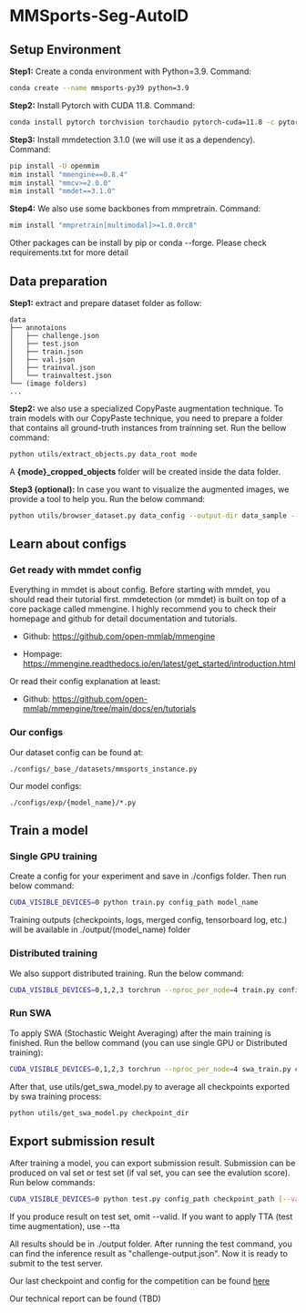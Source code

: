 # MMSports-Seg-AutoID

## Setup Environment

**Step1:** Create a conda environment with Python=3.9. Command:

```bash
conda create --name mmsports-py39 python=3.9
```

**Step2:** Install Pytorch with CUDA 11.8. Command:

```bash
conda install pytorch torchvision torchaudio pytorch-cuda=11.8 -c pytorch -c nvidia
```

**Step3:** Install mmdetection 3.1.0 (we will use it as a dependency). Command:

```bash
pip install -U openmim
mim install "mmengine==0.8.4"
mim install "mmcv>=2.0.0"
mim install "mmdet==3.1.0"
```

**Step4:** We also use some backbones from mmpretrain. Command:

```bash
mim install "mmpretrain[multimodal]>=1.0.0rc8"
```

Other packages can be install by pip or conda --forge. Please check requirements.txt for more detail

## Data preparation

**Step1:** extract and prepare dataset folder as follow:

```text
data
├── annotaions
│   ├── challenge.json
│   ├── test.json
│   ├── train.json
│   ├── val.json
│   ├── trainval.json
│   └── trainvaltest.json
└── (image folders)
...
```

**Step2:** we also use a specialized CopyPaste augmentation technique. To train models with our CopyPaste technique, you need to prepare a folder that contains all ground-truth instances from trainning set. Run the bellow command:

```bash
python utils/extract_objects.py data_root mode
```

A **{mode}_cropped_objects** folder will be created inside the data folder.

**Step3 (optional):** In case you want to visualize the augmented images, we provide a tool to help you. Run the below command:

```bash
python utils/browser_dataset.py data_config --output-dir data_sample --not-show
```

## Learn about configs

### Get ready with mmdet config

Everything in mmdet is about config. Before starting with mmdet, you should read their tutorial first. mmdetection (or mmdet) is built on top of a core package called mmengine. I highly recommend you to check their homepage and github for detail documentation and tutorials.

- Github: <https://github.com/open-mmlab/mmengine>

- Hompage: <https://mmengine.readthedocs.io/en/latest/get_started/introduction.html>

Or read their config explanation at least:

- Github: <https://github.com/open-mmlab/mmengine/tree/main/docs/en/tutorials>

### Our configs

Our dataset config can be found at:

```text
./configs/_base_/datasets/mmsports_instance.py
```

Our model configs:

```text
./configs/exp/{model_name}/*.py
```

## Train a model

### Single GPU training

Create a config for your experiment and save in ./configs folder. Then run below command:

```bash
CUDA_VISIBLE_DEVICES=0 python train.py config_path model_name
```

Training outputs (checkpoints, logs, merged config, tensorboard log, etc.) will be available in ./output/(model_name) folder

### Distributed training

We also support distributed training. Run the below command:

```bash
CUDA_VISIBLE_DEVICES=0,1,2,3 torchrun --nproc_per_node=4 train.py config_path model_name --launcher pytorch
```

### Run SWA

To apply SWA (Stochastic Weight Averaging) after the main training is finished. Run the bellow command (you can use single GPU or Distributed training):

```bash
CUDA_VISIBLE_DEVICES=0,1,2,3 torchrun --nproc_per_node=4 swa_train.py config_path last_checkpoint model_name --launcher pytorch
```

After that, use utils/get_swa_model.py to average all checkpoints exported by swa training process:

```bash
python utils/get_swa_model.py checkpoint_dir
```

## Export submission result

After training a model, you can export submission result. Submission can be produced on val set or test set (if val set, you can see the evalution score). Run below commands:

```bash
CUDA_VISIBLE_DEVICES=0 python test.py config_path checkpoint_path [--valid] [--tta]
```

If you produce result on test set, omit --valid.
If you want to apply TTA (test time augmentation), use --tta

All results should be in ./output folder. After running the test command, you can find the inference result as "challenge-output.json". Now it is ready to submit to the test server.

Our last checkpoint and config for the competition can be found [here](https://drive.google.com/drive/folders/1x5jmwaHIoSHcs2QgBJDQ9ZhW3kcig0Fk?usp=sharing)

Our technical report can be found (TBD)

